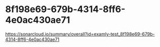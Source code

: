 # 8f198e69-679b-4314-8ff6-4e0ac430ae71
https://sonarcloud.io/summary/overall?id=examly-test_8f198e69-679b-4314-8ff6-4e0ac430ae71
